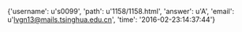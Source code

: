 {'username': u's0099', 'path': u'1158/1158.html', 'answer': u'A', 'email': u'lvgn13@mails.tsinghua.edu.cn', 'time': '2016-02-23:14:37:44'}